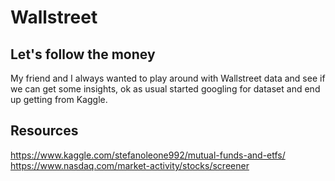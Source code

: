 # Wallstreet

## Let's follow the money
My friend and I always wanted to play around with Wallstreet data and see if we can get some insights, ok as usual started googling for dataset and end up getting from Kaggle. 


## Resources
https://www.kaggle.com/stefanoleone992/mutual-funds-and-etfs/
https://www.nasdaq.com/market-activity/stocks/screener
